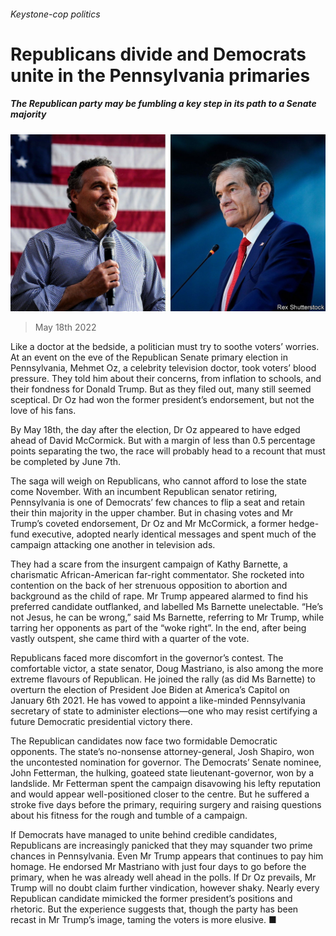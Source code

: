 ###### Keystone-cop politics

# Republicans divide and Democrats unite in the Pennsylvania primaries 

##### The Republican party may be fumbling a key step in its path to a Senate majority 

![image](images/20220521_USP504.jpg) 

> May 18th 2022 

Like a doctor at the bedside, a politician must try to soothe voters’ worries. At an event on the eve of the Republican Senate primary election in Pennsylvania, Mehmet Oz, a celebrity television doctor, took voters’ blood pressure. They told him about their concerns, from inflation to schools, and their fondness for Donald Trump. But as they filed out, many still seemed sceptical. Dr Oz had won the former president’s endorsement, but not the love of his fans. 

By May 18th, the day after the election, Dr Oz appeared to have edged ahead of David McCormick. But with a margin of less than 0.5 percentage points separating the two, the race will probably head to a recount that must be completed by June 7th.

The saga will weigh on Republicans, who cannot afford to lose the state come November. With an incumbent Republican senator retiring, Pennsylvania is one of Democrats’ few chances to flip a seat and retain their thin majority in the upper chamber. But in chasing votes and Mr Trump’s coveted endorsement, Dr Oz and Mr McCormick, a former hedge-fund executive, adopted nearly identical messages and spent much of the campaign attacking one another in television ads. 

They had a scare from the insurgent campaign of Kathy Barnette, a charismatic African-American far-right commentator. She rocketed into contention on the back of her strenuous opposition to abortion and background as the child of rape. Mr Trump appeared alarmed to find his preferred candidate outflanked, and labelled Ms Barnette unelectable. “He’s not Jesus, he can be wrong,” said Ms Barnette, referring to Mr Trump, while tarring her opponents as part of the “woke right”. In the end, after being vastly outspent, she came third with a quarter of the vote. 

Republicans faced more discomfort in the governor’s contest. The comfortable victor, a state senator, Doug Mastriano, is also among the more extreme flavours of Republican. He joined the rally (as did Ms Barnette) to overturn the election of President Joe Biden at America’s Capitol on January 6th 2021. He has vowed to appoint a like-minded Pennsylvania secretary of state to administer elections—one who may resist certifying a future Democratic presidential victory there. 

The Republican candidates now face two formidable Democratic opponents. The state’s no-nonsense attorney-general, Josh Shapiro, won the uncontested nomination for governor. The Democrats’ Senate nominee, John Fetterman, the hulking, goateed state lieutenant-governor, won by a landslide. Mr Fetterman spent the campaign disavowing his lefty reputation and would appear well-positioned closer to the centre. But he suffered a stroke five days before the primary, requiring surgery and raising questions about his fitness for the rough and tumble of a campaign.

If Democrats have managed to unite behind credible candidates, Republicans are increasingly panicked that they may squander two prime chances in Pennsylvania. Even Mr Trump appears  that continues to pay him homage. He endorsed Mr Mastriano with just four days to go before the primary, when he was already well ahead in the polls. If Dr Oz prevails, Mr Trump will no doubt claim further vindication, however shaky. Nearly every Republican candidate mimicked the former president’s positions and rhetoric. But the experience suggests that, though the party has been recast in Mr Trump’s image, taming the voters is more elusive. ■


